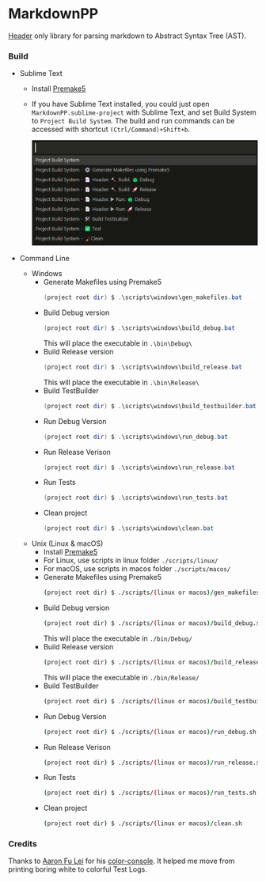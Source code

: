 # MarkdownPP
[Header](https://github.com/Eessh/MarkdownPP/blob/master/MarkdownParser.hpp) only library for parsing markdown to Abstract Syntax Tree (AST).

### Build
- Sublime Text
  - Install [Premake5](https://premake.github.io/)
  - If you have Sublime Text installed, you could just open `MarkdownPP.sublime-project` with Sublime Text, and set Build System to `Project Build System`. The build and run commands can be accessed with shortcut `(Ctrl/Command)+Shift+b`.
  
    ![SublimeProjectBuildSystem](./screenshots/SublimeProjectBuildSystem.png)

- Command Line
  - Windows
    - Generate Makefiles using Premake5
      ```powershell
      (project root dir) $ .\scripts\windows\gen_makefiles.bat
      ```
    - Build Debug version
      ```powershell
      (project root dir) $ .\scripts\windows\build_debug.bat
      ```
      This will place the executable in `.\bin\Debug\`
    - Build Release version
      ```powershell
      (project root dir) $ .\scripts\windows\build_release.bat
      ```
      This will place the executable in `.\bin\Release\`
    - Build TestBuilder
      ```powershell
      (project root dir) $ .\scripts\windows\build_testbuilder.bat
      ```
    - Run Debug Version
      ```powershell
      (project root dir) $ .\scripts\windows\run_debug.bat
      ```
    - Run Release Verison
      ```powershell
      (project root dir) $ .\scripts\windows\run_release.bat
      ```
    - Run Tests
      ```powershell
      (project root dir) $ .\scripts\windows\run_tests.bat
      ```
    - Clean project
      ```powershell
      (project root dir) $ .\scripts\windows\clean.bat
      ```
  - Unix (Linux & macOS)
    - Install [Premake5](https://premake.github.io/)
    - For Linux, use scripts in linux folder `./scripts/linux/`
    - For macOS, use scripts in macos folder `./scripts/macos/`
    - Generate Makefiles using Premake5
      ```sh
      (project root dir) $ ./scripts/(linux or macos)/gen_makefiles.sh
      ```
    - Build Debug version
      ```sh
      (project root dir) $ ./scripts/(linux or macos)/build_debug.sh
      ```
      This will place the executable in `./bin/Debug/`
    - Build Release version
      ```sh
      (project root dir) $ ./scripts/(linux or macos)/build_release.sh
      ```
      This will place the executable in `./bin/Release/`
    - Build TestBuilder
      ```sh
      (project root dir) $ ./scripts/(linux or macos)/build_testbuilder.sh
      ```
    - Run Debug Version
      ```sh
      (project root dir) $ ./scripts/(linux or macos)/run_debug.sh
      ```
    - Run Release Verison
      ```sh
      (project root dir) $ ./scripts/(linux or macos)/run_release.sh
      ```
    - Run Tests
      ```sh
      (project root dir) $ ./scripts/(linux or macos)/run_tests.sh
      ```
    - Clean project
      ```sh
      (project root dir) $ ./scripts/(linux or macos)/clean.sh
      ```


### Credits
Thanks to [Aaron Fu Lei](https://github.com/aafulei) for his [color-console](https://github.com/aafulei/color-console). It helped me move from printing boring white to colorful Test Logs.
